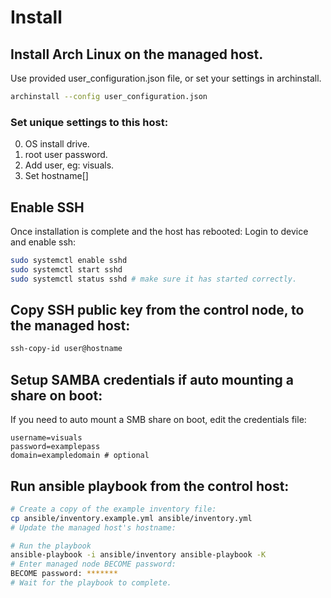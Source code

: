 # Install

## Install Arch Linux on the managed host.
Use provided user_configuration.json file, or set your settings in archinstall.
```bash
archinstall --config user_configuration.json
```

### Set unique settings to this host:
0. OS install drive.
1. root user password.
2. Add user, eg: visuals.
3. Set hostname[]

## Enable SSH
Once installation is complete and the host has rebooted:
Login to device and enable ssh:
```bash
sudo systemctl enable sshd
sudo systemctl start sshd
sudo systemctl status sshd # make sure it has started correctly.
```

## Copy SSH public key from the control node, to the managed host:
```bash
ssh-copy-id user@hostname
```

## Setup SAMBA credentials if auto mounting a share on boot:
If you need to auto mount a SMB share on boot, edit the credentials file:
```
username=visuals
password=examplepass
domain=exampledomain # optional
```

## Run ansible playbook from the control host:
```bash
# Create a copy of the example inventory file:
cp ansible/inventory.example.yml ansible/inventory.yml
# Update the managed host's hostname:

# Run the playbook
ansible-playbook -i ansible/inventory ansible-playbook -K
# Enter managed node BECOME password:
BECOME password: *******
# Wait for the playbook to complete.
```

